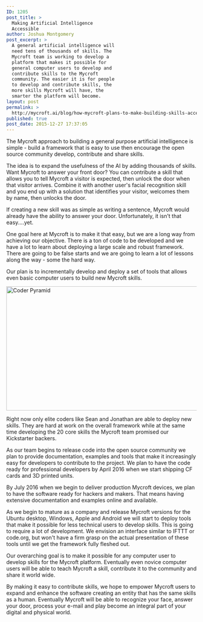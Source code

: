 ```yaml
---
ID: 1205
post_title: >
  Making Artificial Intelligence
  Accessible
author: Joshua Montgomery
post_excerpt: >
  A general artificial intelligence will
  need tens of thousands of skills. The
  Mycroft team is working to develop a
  platform that makes it possible for
  general computer users to develop and
  contribute skills to the Mycroft
  community. The easier it is for people
  to develop and contribute skills, the
  more skills Mycroft will have, the
  smarter the platform will become.
layout: post
permalink: >
  http://mycroft.ai/blog/how-mycroft-plans-to-make-building-skills-accessible/
published: true
post_date: 2015-12-27 17:37:05
---
```

The Mycroft approach to building a general purpose artificial intelligence is simple - build a framework that is easy to use then encourage the open source community develop, contribute and share skills.

The idea is to expand the usefulness of the AI by adding thousands of skills. Want Mycroft to answer your front door? You can contribute a skill that allows you to tell Mycroft a visitor is expected, then unlock the door when that visitor arrives. Combine it with another user's facial recognition skill and you end up with a solution that identifies your visitor, welcomes them by name, then unlocks the door.

If creating a new skill was as simple as writing a sentence, Mycroft would already have the ability to answer your door. Unfortunately, it isn't that easy....yet.

One goal here at Mycroft is to make it that easy, but we are a long way from achieving our objective. There is a ton of code to be developed and we have a lot to learn about deploying a large scale and robust framework. There are going to be false starts and we are going to learn a lot of lessons along the way - some the hard way.

Our plan is to incrementally develop and deploy a set of tools that allows even basic computer users to build new Mycroft skills.

<a href="https://mycroft.ai/wp-content/uploads/2015/12/Coder-Pyramid.jpg" rel="attachment wp-att-1206"><img class="size-full wp-image-1206 aligncenter" src="https://mycroft.ai/wp-content/uploads/2015/12/Coder-Pyramid.jpg" alt="Coder Pyramid" width="593" height="329" /></a>

Right now only elite coders like Sean and Jonathan are able to deploy new skills. They are hard at work on the overall framework while at the same time developing the 20 core skills the Mycroft team promised our Kickstarter backers.

As our team begins to release code into the open source community we plan to provide documentation, examples and tools that make it increasingly easy for developers to contribute to the project. We plan to have the code ready for professional developers by April 2016 when we start shipping CF cards and 3D printed units.

By July 2016 when we begin to deliver production Mycroft devices, we plan to have the software ready for hackers and makers. That means having extensive documentation and examples online and available.

As we begin to mature as a company and release Mycroft versions for the Ubuntu desktop, Windows, Apple and Android we will start to deploy tools that make it possible for less technical users to develop skills. This is going to require a lot of development. We envision an interface similar to IFTTT or code.org, but won't have a firm grasp on the actual presentation of these tools until we get the framework fully fleshed out.

Our overarching goal is to make it possible for any computer user to develop skills for the Mycroft platform. Eventually even novice computer users will be able to teach Mycroft a skill, contribute it to the community and share it world wide.

By making it easy to contribute skills, we hope to empower Mycroft users to expand and enhance the software creating an entity that has the same skills as a human. Eventually Mycroft will be able to recognize your face, answer your door, process your e-mail and play become an integral part of your digital and physical world.